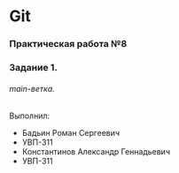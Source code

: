 # Git
### Практическая работа №8
### Задание 1.
###### main-ветка. 

Выполнил:
* Бадьин Роман Сергеевич
* УВП-311
* Константинов Александр Геннадьевич
* УВП-311
